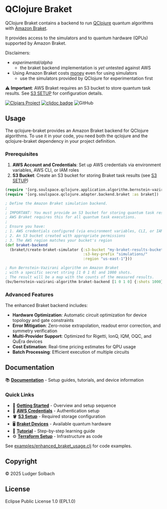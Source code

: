 # QClojure Braket
QClojure Braket contains a backend to run [QClojure](https://img.shields.io/github/license/lsolbach/qclojure) quantum algorithms with [Amazon Braket](https://aws.amazon.com/braket/).

It provides access to the simulators and to quantum hardware (QPUs)
supported by Amazon Braket.

Disclaimers:
* *experimental/alpha*
  * the braket backend implementation is *yet* untested against AWS
* Using Amazon Braket costs [money](https://aws.amazon.com/braket/pricing/) even for using simulators
  * use the simulators provided by QClojure for experimentation first

⚠️ **Important**: AWS Braket requires an S3 bucket to store quantum task results. See [S3 SETUP](doc/S3_SETUP.md) for configuration details.

[![Clojars Project](https://img.shields.io/clojars/v/org.soulspace/qclojure-braket.svg)](https://clojars.org/org.soulspace/qclojure-braket)
[![cljdoc badge](https://cljdoc.org/badge/org.soulspace/qclojure-braket)](https://cljdoc.org/d/org.soulspace/qclojure-braket)
![GitHub](https://img.shields.io/github/license/lsolbach/qclojure-braket)

## Usage
The qclojure-braket provides an Amazon Braket backend for QClojure
algorithms. To use it in your code, you need both the qclojure and
the qclojure-braket dependency in your project definition.

### Prerequisites

1. **AWS Account and Credentials**: Set up AWS credentials via environment variables, AWS CLI, or IAM roles
2. **S3 Bucket**: Create an S3 bucket for storing Braket task results (see [S3 SETUP](doc/S3_SETUP.md))

``` clojure
(require '[org.soulspace.qclojure.application.algorithm.bernstein-vazirani :as bv])
(require '[org.soulspace.qclojure.adapter.backend.braket :as braket])

; Define the Amazon Braket simulation backend.
;
; IMPORTANT: You must provide an S3 bucket for storing quantum task results.
; AWS Braket requires this for all quantum task executions.
;
; Ensure you have:
; 1. AWS credentials configured (via environment variables, CLI, or IAM roles)
; 2. An S3 bucket created with appropriate permissions
; 3. The AWS region matches your bucket's region
(def braket-backend
  (braket/create-braket-simulator {:s3-bucket "my-braket-results-bucket"
                                   :s3-key-prefix "simulations/"
                                   :region "us-east-1"}))

; Run Bernstein-Vazirani algorithm on Amazon Braket
; with a specific secret string [1 0 1 0] and 1000 shots.
; The result will be a map with the counts of the measured results.
(bv/bernstein-vazirani-algorithm braket-backend [1 0 1 0] {:shots 1000})
```

### Advanced Features

The enhanced Braket backend includes:

- **Hardware Optimization**: Automatic circuit optimization for device topology and gate constraints
- **Error Mitigation**: Zero-noise extrapolation, readout error correction, and symmetry verification  
- **Multi-Provider Support**: Optimized for Rigetti, IonQ, IQM, OQC, and QuEra devices
- **Cost Estimation**: Real-time pricing estimates for QPU usage
- **Batch Processing**: Efficient execution of multiple circuits

## Documentation

📚 **[Documentation](doc/)** - Setup guides, tutorials, and device information

### Quick Links
- 🚀 **[Getting Started](doc/README.md)** - Overview and setup sequence
- 🔑 **[AWS Credentials](doc/AWS_CREDENTIALS.md)** - Authentication setup
- 🪣 **[S3 Setup](doc/S3_SETUP.md)** - Required storage configuration  
- 🖥️ **[Braket Devices](doc/BRAKET_DEVICES.md)** - Available quantum hardware
- 📖 **[Tutorial](doc/BRAKET_TUTORIAL.md)** - Step-by-step learning guide
- ⚙️ **[Terraform Setup](terraform/)** - Infrastructure as code

See [examples/enhanced_braket_usage.clj](examples/braket_usage.clj) for code examples.

## Copyright
© 2025 Ludger Solbach

## License
Eclipse Public License 1.0 (EPL1.0)
